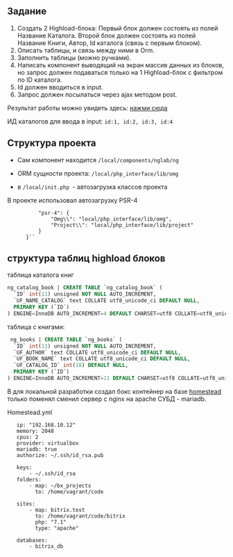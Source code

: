 Задание
--

1) Создать 2 Highload-блока:
Первый блок должен состоять из полей Название Каталога.
Второй блок должен состоять из полей Название Книги, Автор, Id каталога
(связь с первым блоком).
2) Описать таблицы, и связь между ними в Orm.
3) Заполнить таблицы (можно ручками).
4) Написать компонент выводящий на экран массив данных из блоков, но запрос
должен подаваться только на 1 Highload-блок с фильтром по ID каталога.
5) Id должен вводиться в input.
6) Запрос должен посылаться через ajax методом post.

Результат работы можно увидеть здесь:
[нажми сюда](http://bitrix.artem-rogov.ru/)

ИД каталогов для ввода в input: ``id:1, id:2, id:3, id:4``

Структура проекта
--

- Сам компонент находится `/local/components/nglab/ng`

 - ORM сущности проекта: `/local/php_interface/lib/omg`
 - в `/local/init.php `- автозагрузка классов проекта

В проекте использовал автозагрузку PSR-4 

````"autoload": {
          "psr-4": {
              "Omg\\": "local/php_interface/lib/omg",
              "Project\\": "local/php_interface/lib/project"
          }
      }``
````

структура таблиц highload блоков
--

таблица каталога книг
```sql
ng_catalog_book | CREATE TABLE `ng_catalog_book` (
  `ID` int(11) unsigned NOT NULL AUTO_INCREMENT,
  `UF_NAME_CATALOG` text COLLATE utf8_unicode_ci DEFAULT NULL,
  PRIMARY KEY (`ID`)
) ENGINE=InnoDB AUTO_INCREMENT=4 DEFAULT CHARSET=utf8 COLLATE=utf8_unicode_ci |
```
таблица с книгами:
```sql
 ng_books | CREATE TABLE `ng_books` (
  `ID` int(11) unsigned NOT NULL AUTO_INCREMENT,
  `UF_AUTHOR` text COLLATE utf8_unicode_ci DEFAULT NULL,
  `UF_BOOK_NAME` text COLLATE utf8_unicode_ci DEFAULT NULL,
  `UF_CATALOG_ID` int(18) DEFAULT NULL,
  PRIMARY KEY (`ID`)
) ENGINE=InnoDB AUTO_INCREMENT=11 DEFAULT CHARSET=utf8 COLLATE=utf8_unicode_ci 
```

В для локальной разработки создал бокс контейнер на базе [homestead](https://laravel.com/docs/5.8/homestead)
только поменял сменил сервер с nginx на apache СУБД - mariadb.

Homestead.yml

```---
   ip: "192.168.10.12"
   memory: 2048
   cpus: 2
   provider: virtualbox
   mariadb: true
   authorize: ~/.ssh/id_rsa.pub
   
   keys:
       - ~/.ssh/id_rsa
   folders:
       - map: ~/bx_projects
         to: /home/vagrant/code
   
   sites:
       - map: bitrix.test
         to: /home/vagrant/code/bitrix
         php: "7.1"
         type: "apache"
   
   databases:
       - bitrix_db

```

